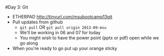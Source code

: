 #Day 3: Git

* ETHERPAD http://tinyurl.com/msubootcamp13git
* Pull updates from github
    * `git pull` OR `git pull origin 2013-09-msu`
    * We'll be working in 06 and 07 for today
    * You might wish to have the power point (pptx or pdf) open while we go along
* When you're ready to go put up your orange sticky
